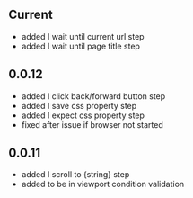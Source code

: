 ## Current
- added I wait until current url step
- added I wait until page title step

## 0.0.12
- added I click back/forward button step
- added I save css property step
- added I expect css property step
- fixed after issue if browser not started

## 0.0.11
- added I scroll to {string} step
- added to be in viewport condition validation
